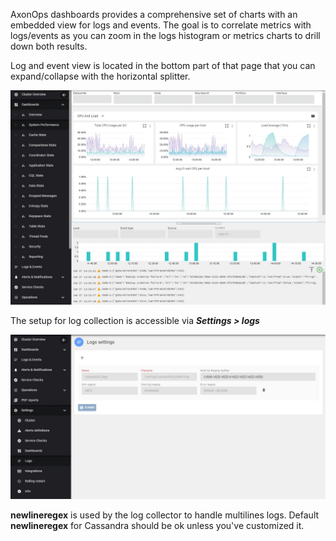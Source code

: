 AxonOps dashboards provides a comprehensive set of charts with an embedded view for logs and events. The goal is to correlate metrics with logs/events as you can zoom in the logs histogram or metrics charts to drill down both results. 

Log and event view is located in the bottom part of that page that you can expand/collapse with the horizontal splitter.


![](./dashboard.JPG)

The setup for log collection is accessible via ***Settings > logs***


 

![](./log_1.JPG)

**newlineregex** is used by the log collector to handle multilines logs. Default **newlineregex** for Cassandra should be ok unless you've customized it.
